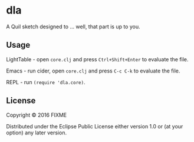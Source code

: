 # dla

A Quil sketch designed to ... well, that part is up to you.

## Usage

LightTable - open `core.clj` and press `Ctrl+Shift+Enter` to evaluate the file.

Emacs - run cider, open `core.clj` and press `C-c C-k` to evaluate the file.

REPL - run `(require 'dla.core)`.

## License

Copyright © 2016 FIXME

Distributed under the Eclipse Public License either version 1.0 or (at
your option) any later version.

